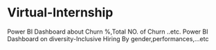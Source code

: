 # Virtual-Internship
Power BI  Dashboard about Churn %,Total NO. of Churn ..etc.
Power BI Dashboard on diversity-Inclusive Hiring By gender,performances,...etc
